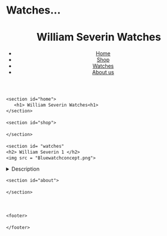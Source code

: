 # Watches...
<!DOCTYPE html>
<html lang="en">
<head>
    <meta charset="UTF-8">
    <meta name="viewport" content="width=device-width, initial-scale=1.0">
    <link rel="stylesheet" href="styles.css"> <!-- Link to your CSS file for styling -->
</head>
<body>
    <header>
        <h1>William Severin Watches</h1>
        <nav>
            <ul>
                <li><a href="#home">Home</a></li>
                <li><a href="#shop">Shop</a></li>
                <li><a href="#watches">Watches</a></li>
                <li><a href="#about">About us</a></li>
            </ul>
        </nav>
    </header>

    <section id="home">
       <h1> William Severin Watches<h1> 
    </section>

    <section id="shop">
      
    </section>
    
    <section id= "watches" 
    <h2> William Severin 1 </h2> 
    <img src = "Bluewatchconcept.png"> 
   <details><summary> Description </summary> 
    <p> The William Severin 1 is a concept watch designed in house. It has no dial and features beatiful blue hands with an automatic movement and a nylon strap. </p>
   </details>
   </section>
    
    <section id="about">
      
    </section>

 

    <footer>
        
    </footer>
</body>
</html>



    
